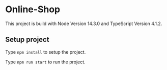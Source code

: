 # Online-Shop

This project is build with Node Version 14.3.0 and TypeScript Version 4.1.2.

## Setup project

Type `npm install` to setup the project.

Type `npm run start` to run the project.
